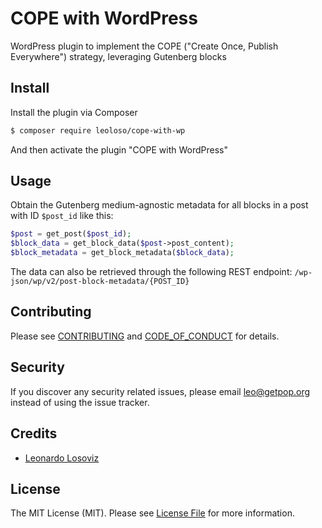 # COPE with WordPress

<!--
[![Latest Version on Packagist][ico-version]][link-packagist]
[![Software License][ico-license]](LICENSE.md)
[![Build Status][ico-travis]][link-travis]
[![Coverage Status][ico-scrutinizer]][link-scrutinizer]
[![Quality Score][ico-code-quality]][link-code-quality]
[![Total Downloads][ico-downloads]][link-downloads]
-->

WordPress plugin to implement the COPE ("Create Once, Publish Everywhere") strategy, leveraging Gutenberg blocks

## Install

Install the plugin via Composer

``` bash
$ composer require leoloso/cope-with-wp
```

And then activate the plugin "COPE with WordPress"

## Usage

Obtain the Gutenberg medium-agnostic metadata for all blocks in a post with ID `$post_id` like this:

```php
$post = get_post($post_id);
$block_data = get_block_data($post->post_content);
$block_metadata = get_block_metadata($block_data);
```

The data can also be retrieved through the following REST endpoint: `/wp-json/wp/v2/post-block-metadata/{POST_ID}`

## Contributing

Please see [CONTRIBUTING](CONTRIBUTING.md) and [CODE_OF_CONDUCT](CODE_OF_CONDUCT.md) for details.

## Security

If you discover any security related issues, please email leo@getpop.org instead of using the issue tracker.

## Credits

- [Leonardo Losoviz][link-author]

## License

The MIT License (MIT). Please see [License File](LICENSE.md) for more information.

<!--
[ico-version]: https://img.shields.io/packagist/v/leoloso/cope-with-wp.svg?style=flat-square
[ico-license]: https://img.shields.io/badge/license-MIT-brightgreen.svg?style=flat-square
[ico-travis]: https://img.shields.io/travis/leoloso/cope-with-wp/master.svg?style=flat-square
[ico-scrutinizer]: https://img.shields.io/scrutinizer/coverage/g/leoloso/cope-with-wp.svg?style=flat-square
[ico-code-quality]: https://img.shields.io/scrutinizer/g/leoloso/cope-with-wp.svg?style=flat-square
[ico-downloads]: https://img.shields.io/packagist/dt/leoloso/cope-with-wp.svg?style=flat-square

[link-packagist]: https://packagist.org/packages/leoloso/cope-with-wp
[link-travis]: https://travis-ci.org/leoloso/cope-with-wp
[link-scrutinizer]: https://scrutinizer-ci.com/g/leoloso/cope-with-wp/code-structure
[link-code-quality]: https://scrutinizer-ci.com/g/leoloso/cope-with-wp
[link-downloads]: https://packagist.org/packages/leoloso/cope-with-wp
[link-contributors]: ../../contributors
-->
[link-author]: https://github.com/leoloso
